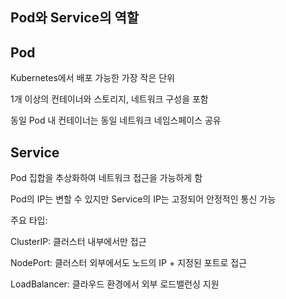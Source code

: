 ## Pod와 Service의 역할

## Pod

Kubernetes에서 배포 가능한 가장 작은 단위

1개 이상의 컨테이너와 스토리지, 네트워크 구성을 포함

동일 Pod 내 컨테이너는 동일 네트워크 네임스페이스 공유

## Service

Pod 집합을 추상화하여 네트워크 접근을 가능하게 함

Pod의 IP는 변할 수 있지만 Service의 IP는 고정되어 안정적인 통신 가능

주요 타입:

ClusterIP: 클러스터 내부에서만 접근

NodePort: 클러스터 외부에서도 노드의 IP + 지정된 포트로 접근

LoadBalancer: 클라우드 환경에서 외부 로드밸런싱 지원
